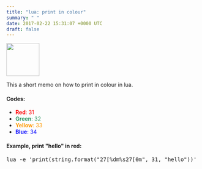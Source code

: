 ```yaml
---
title: "lua: print in colour"
summary: " "
date: 2017-02-22 15:31:07 +0000 UTC
draft: false
---
```

<img class="alignnone" src="http://wxlua.sourceforge.net/images/wxlualogo.png" width="86" height="86" />

This a short memo on how to print in colour in lua.
<h4>Codes:</h4>
<ul>
 	<li><span style="color:#ff0000;"><strong>Red</strong>: 31</span></li>
 	<li><span style="color:#339966;"><strong>Green</strong>: 32</span></li>
 	<li><span style="color:#ff9900;"><strong>Yellow</strong>: 33</span></li>
 	<li><span style="color:#0000ff;"><strong>Blue</strong>: 34</span></li>
</ul>
<h4>Example, print "hello" in red:</h4>
<pre>lua -e 'print(string.format("27[%dm%s27[0m", 31, "hello"))'</pre>

